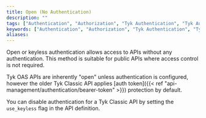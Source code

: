 ```yaml
---
title: Open (No Authentication)
description: ""
tags: ["Authentication", "Authorization", "Tyk Authentication", "Tyk Authorization", "Mutual TLS", "mTLS", "Client mTLS"]
keywords: ["Authentication", "Authorization", "Tyk Authentication", "Tyk Authorization", "Mutual TLS", "mTLS", "Client mTLS"]
aliases:
---
```


Open or keyless authentication allows access to APIs without any authentication. This method is suitable for public APIs where access control is not required.

Tyk OAS APIs are inherently "open" unless authentication is configured, however the older Tyk Classic API applies [auth token]({{< ref "api-management/authentication/bearer-token" >}}) protection by default.

You can disable authentication for a Tyk Classic API by setting the `use_keyless` flag in the API definition.


